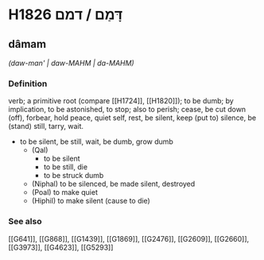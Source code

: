 # H1826 דָּמַם / דמם

## dâmam

_(daw-man' | daw-MAHM | da-MAHM)_

### Definition

verb; a primitive root (compare [[H1724]], [[H1820]]); to be dumb; by implication, to be astonished, to stop; also to perish; cease, be cut down (off), forbear, hold peace, quiet self, rest, be silent, keep (put to) silence, be (stand) still, tarry, wait.

- to be silent, be still, wait, be dumb, grow dumb
    - (Qal)
        - to be silent
        - to be still, die
        - to be struck dumb
    - (Niphal) to be silenced, be made silent, destroyed
    - (Poal) to make quiet
    - (Hiphil) to make silent (cause to die)
### See also

[[G641]], [[G868]], [[G1439]], [[G1869]], [[G2476]], [[G2609]], [[G2660]], [[G3973]], [[G4623]], [[G5293]]

